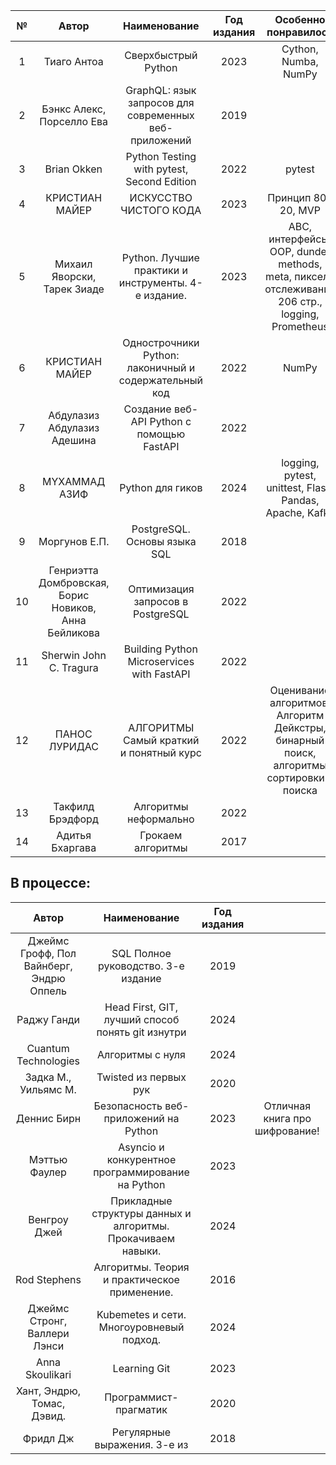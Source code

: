 | №  |                         Автор                          |                     Наименование                      | Год издания |                                      Особенно понравилось                                      |
|:--:|:------------------------------------------------------:|:-----------------------------------------------------:|:-----------:|:----------------------------------------------------------------------------------------------:|
| 1  |                      Тиаго Антоа                       |                  Сверхбыстрый Python                  |    2023     |                                      Cython, Numba, NumPy                                      |
| 2  |               Бэнкс Алекс, Порселло Ева                | GraphQL: язык запросов для современных веб-приложений |    2019     |                                                                                                |
| 3  |                      Brian Okken                       |      Python Testing with pytest, Second Edition       |    2022     |                                             pytest                                             |
| 4  |                     КРИСТИАН МАЙЕР                     |                ИСКУССТВО ЧИСТОГО КОДА                 |    2023     |                                      Принцип 80 / 20, MVP                                      |
| 5  |              Михаил Яворски, Тарек Зиаде               |  Python. Лучшие практики и инструменты. 4-е издание.  |    2023     | ABC, интерфейсы, OOP, dunder methods, meta, пиксели отслеживания 206 стр., logging, Prometheus |
| 6  |                     КРИСТИАН МАЙЕР                     | Однострочники Python: лаконичный и содержательный код |    2022     |                                             NumPy                                              |
| 7  |              Абдулазиз Абдулазиз Адешина               |       Создание веб-API Python с помощью FastAPI       |    2022     |                                                                                                |
| 8  |                     MYXAMMAД АЗИФ                      |                   Python для гиков                    |    2024     |                    logging, pytest, unittest, Flask, Pandas, Apache, Kafka                     |
| 9  |                     Моргунов Е.П.                      |             PostgreSQL. Основы языка SQL              |    2018     |                                                                                                |
| 10 |  Генриэтта Домбровская, Борис Новиков, Анна Бейликова  |           Оптимизация запросов в PostgreSQL           |    2022     |                                                                                                |
| 11 |                Sherwin John C. Tragura                 |      Building Python Microservices with FastAPI       |    2022     |                                                                                                |
| 12 |                     ПАНОС ЛУРИДАС                      |        АЛГОРИТМЫ Самый краткий и понятный курс        |    2022     |    Оценивание алгоритмов, Алгоритм Дейкстры, бинарный поиск, алгоритмы сортировки и поиска     |
| 13 |                    Такфилд Брэдфорд                    |                 Алгоритмы неформально                 |    2022     |                                                                                                |
| 14 |                    Адитья Бхаргава                     |                   Грокаем алгоритмы                   |    2017     |                                                                                                |


## В процессе:

|                  Автор                   |                         Наименование                         | Год издания |                                |
|:----------------------------------------:|:------------------------------------------------------------:|:-----------:|:------------------------------:|
| Джеймс Грофф, Пол Вайнберг, Эндрю Оппель |             SQL Полное руководство. 3-е издание              |    2019     |                                |
|               Раджу Ганди                |      Head First, GIT, лучший способ понять git изнутри       |    2024     |                                |
|           Cuantum Technologies           |                       Алгоритмы с нуля                       |    2024     |                                |
|           Задка М., Уильямс М.           |                    Twisted из первых рук                     |    2020     |                                |
|               Деннис Бирн                |            Безопасность веб-приложений на Python             |    2023     | Отличная книга про шифрование! |
|              Мэттью Фаулер               |      Asyncio и конкурентное программирование на Python       |    2023     |                                |
|               Венгроу Джей               | Прикладные структуры данных и алгоритмы. Прокачиваем навыки. |    2024     |                                |
|               Rod Stephens               |         Алгоритмы. Теория и практическое применение.         |    2016     |                                |
|       Джеймс Стронг, Валлери Лэнси       |           Kubemetes и сети. Многоуровневый подход.           |    2024     |                                |
|             Anna Skoulikari              |                         Learning Git                         |    2023     |                                |
|        Хант, Эндрю, Томас, Дэвид.        |                    Программист-прагматик                     |    2020     |                                |
|                 Фридл Дж                 |                 Регулярные выражения. 3-е из                 |    2018     |                                |
